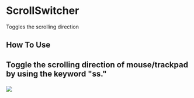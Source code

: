 # ScrollSwitcher

Toggles the scrolling direction 


<h2>How To Use<h2>
Toggle the scrolling direction of mouse/trackpad by using the keyword "ss."

![](http://www.packal.org/sites/default/files/public/workflow-files/comalfredappngdemigodscrollswitcher/screenshots/screenshot2020-08-18at101244am.png)
